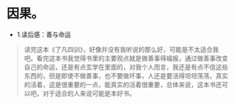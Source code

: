 # 因果。

- 1.读后感：善与命运

>读完这本《了凡四训》，好像并没有我听说的那么好，可能是不太适合我吧。看完这本书我觉得书里的主要观点就是做善事得福报，通过做善事改变自己的命运，还是有点玄学在里面的，对我个人而言，我还是有点不信这些东西的，但是即使不做善事，也不要做坏事，人还是要活得坦坦荡荡，真实的活着，这是很重要的一点，能真实的活着很重要，总体来说，这本书还可以吧，对于适合的人来说可能是本好书。

